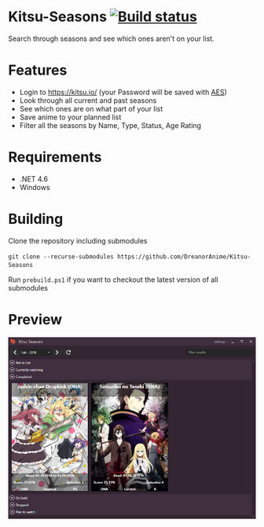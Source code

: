 # Kitsu-Seasons [![Build status](https://ci.appveyor.com/api/projects/status/5rbsupnin5l89vdu?svg=true)](https://ci.appveyor.com/project/dreanor/kitsu-seasons)
Search through seasons and see which ones aren't on your list.

# Features
- Login to https://kitsu.io/ (your Password will be saved with [AES](https://en.wikipedia.org/wiki/Advanced_Encryption_Standard))
- Look through all current and past seasons
- See which ones are on what part of your list
- Save anime to your planned list
- Filter all the seasons by Name, Type, Status, Age Rating

# Requirements
- .NET 4.6
- Windows

# Building

Clone the repository including submodules

`git clone --recurse-submodules https://github.com/DreanorAnime/Kitsu-Seasons`

Run `prebuild.ps1` if you want to checkout the latest version of all submodules

# Preview
![preview](preview.png)

